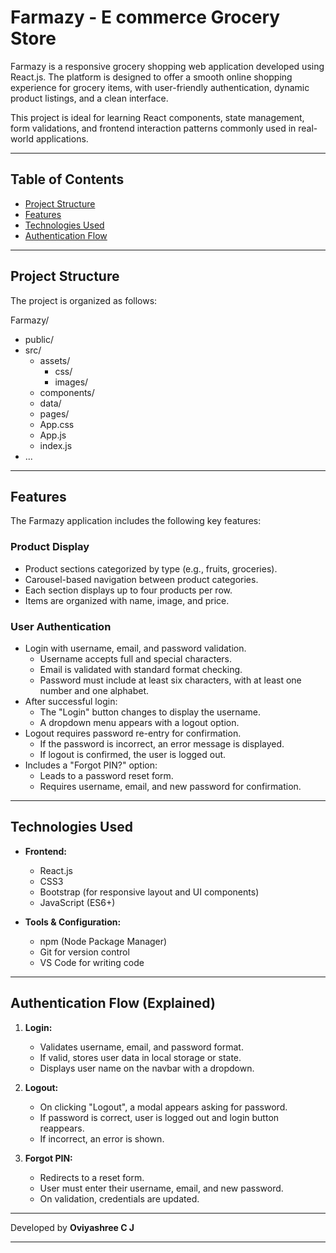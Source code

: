 # Farmazy - E commerce Grocery Store

Farmazy is a responsive grocery shopping web application developed using React.js. The platform is designed to offer a smooth online shopping experience for grocery items, with user-friendly authentication, dynamic product listings, and a clean interface.

This project is ideal for learning React components, state management, form validations, and frontend interaction patterns commonly used in real-world applications.

---

## Table of Contents

- [Project Structure](#project-structure)
- [Features](#features)
- [Technologies Used](#technologies-used)
- [Authentication Flow](#authentication-flow)

---

## Project Structure

The project is organized as follows:

Farmazy/
- public/
- src/
  - assets/
    - css/
    - images/
  - components/
  - data/
  - pages/
  - App.css
  - App.js
  - index.js
- ...

---

## Features

The Farmazy application includes the following key features:

### Product Display

- Product sections categorized by type (e.g., fruits, groceries).
- Carousel-based navigation between product categories.
- Each section displays up to four products per row.
- Items are organized with name, image, and price.

### User Authentication

- Login with username, email, and password validation.
  - Username accepts full and special characters.
  - Email is validated with standard format checking.
  - Password must include at least six characters, with at least one number and one alphabet.
- After successful login:
  - The "Login" button changes to display the username.
  - A dropdown menu appears with a logout option.
- Logout requires password re-entry for confirmation.
  - If the password is incorrect, an error message is displayed.
  - If logout is confirmed, the user is logged out.
- Includes a "Forgot PIN?" option:
  - Leads to a password reset form.
  - Requires username, email, and new password for confirmation.

---

## Technologies Used

- **Frontend:**
  - React.js
  - CSS3
  - Bootstrap (for responsive layout and UI components)
  - JavaScript (ES6+)

- **Tools & Configuration:**
  - npm (Node Package Manager)
  - Git for version control
  - VS Code for writing code

---

## Authentication Flow (Explained)

1. **Login:**
   - Validates username, email, and password format.
   - If valid, stores user data in local storage or state.
   - Displays user name on the navbar with a dropdown.

2. **Logout:**
   - On clicking "Logout", a modal appears asking for password.
   - If password is correct, user is logged out and login button reappears.
   - If incorrect, an error is shown.

3. **Forgot PIN:**
   - Redirects to a reset form.
   - User must enter their username, email, and new password.
   - On validation, credentials are updated.

---

Developed by **Oviyashree C J** 

---
